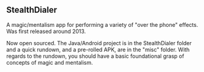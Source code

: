 ## StealthDialer

A magic/mentalism app for performing a variety of "over the phone" effects. Was first released around 2013. 

Now open sourced. The Java/Android project is in the StealthDialer folder and a quick rundown, and a pre-rolled APK, are in the "misc" folder. With regards to the rundown, you should have a basic foundational grasp of concepts of magic and mentalism.
